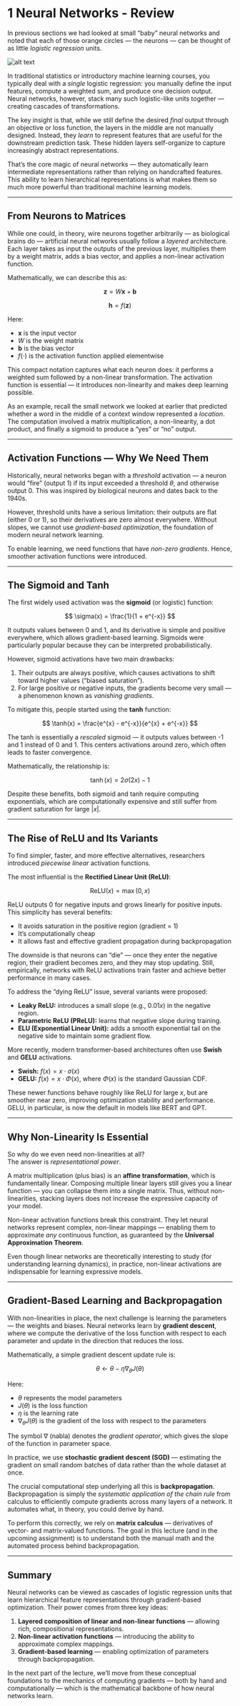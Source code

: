 # 1 Neural Networks - Review

In previous sections we had looked at small “baby” neural networks and noted that each of those orange circles — the neurons — can be thought of as little *logistic regression* units.  

![alt text](nn-1.png)

In traditional statistics or introductory machine learning courses, you typically deal with a *single* logistic regression: you manually define the input features, compute a weighted sum, and produce one decision output. Neural networks, however, stack many such logistic-like units together — creating cascades of transformations.  

The key insight is that, while we still define the desired *final* output through an objective or loss function, the layers in the middle are not manually designed. Instead, they *learn* to represent features that are useful for the downstream prediction task. These hidden layers self-organize to capture increasingly abstract representations.  

That’s the core magic of neural networks — they automatically learn intermediate representations rather than relying on handcrafted features. This ability to learn hierarchical representations is what makes them so much more powerful than traditional machine learning models.

---

## From Neurons to Matrices

While one could, in theory, wire neurons together arbitrarily — as biological brains do — artificial neural networks usually follow a *layered* architecture. Each layer takes as input the outputs of the previous layer, multiplies them by a weight matrix, adds a bias vector, and applies a non-linear activation function.  

Mathematically, we can describe this as:  

$$
\mathbf{z} = W \mathbf{x} + \mathbf{b}
$$

$$
\mathbf{h} = f(\mathbf{z})
$$

Here:

- $\mathbf{x}$ is the input vector  
- $W$ is the weight matrix  
- $\mathbf{b}$ is the bias vector  
- $f(\cdot)$ is the activation function applied elementwise  

This compact notation captures what each neuron does: it performs a weighted sum followed by a non-linear transformation. The activation function is essential — it introduces non-linearity and makes deep learning possible.

As an example, recall the small network we looked at earlier that predicted whether a word in the middle of a context window represented a *location*. The computation involved a matrix multiplication, a non-linearity, a dot product, and finally a sigmoid to produce a “yes” or “no” output.

---

## Activation Functions — Why We Need Them

Historically, neural networks began with a *threshold* activation — a neuron would “fire” (output 1) if its input exceeded a threshold $\theta$, and otherwise output 0. This was inspired by biological neurons and dates back to the 1940s.  

However, threshold units have a serious limitation: their outputs are flat (either 0 or 1), so their derivatives are zero almost everywhere. Without slopes, we cannot use *gradient-based optimization*, the foundation of modern neural network learning.  

To enable learning, we need functions that have *non-zero gradients*. Hence, smoother activation functions were introduced.

---

## The Sigmoid and Tanh

The first widely used activation was the **sigmoid** (or logistic) function:

$$
\sigma(x) = \frac{1}{1 + e^{-x}}
$$

It outputs values between 0 and 1, and its derivative is simple and positive everywhere, which allows gradient-based learning. Sigmoids were particularly popular because they can be interpreted probabilistically.

However, sigmoid activations have two main drawbacks:

1. Their outputs are always positive, which causes activations to shift toward higher values (“biased saturation”).  
2. For large positive or negative inputs, the gradients become very small — a phenomenon known as *vanishing gradients*.

To mitigate this, people started using the **tanh** function:

$$
\tanh(x) = \frac{e^{x} - e^{-x}}{e^{x} + e^{-x}}
$$

The tanh is essentially a *rescaled* sigmoid — it outputs values between -1 and 1 instead of 0 and 1. This centers activations around zero, which often leads to faster convergence.  

Mathematically, the relationship is:

$$
\tanh(x) = 2\sigma(2x) - 1
$$

Despite these benefits, both sigmoid and tanh require computing exponentials, which are computationally expensive and still suffer from gradient saturation for large $|x|$.

---

## The Rise of ReLU and Its Variants

To find simpler, faster, and more effective alternatives, researchers introduced *piecewise linear* activation functions.

The most influential is the **Rectified Linear Unit (ReLU)**:

$$
\text{ReLU}(x) = \max(0, x)
$$

ReLU outputs 0 for negative inputs and grows linearly for positive inputs. This simplicity has several benefits:

- It avoids saturation in the positive region (gradient = 1)  
- It’s computationally cheap  
- It allows fast and effective gradient propagation during backpropagation  

The downside is that neurons can “die” — once they enter the negative region, their gradient becomes zero, and they may stop updating. Still, empirically, networks with ReLU activations train faster and achieve better performance in many cases.  

To address the “dying ReLU” issue, several variants were proposed:

- **Leaky ReLU:** introduces a small slope (e.g., $0.01x$) in the negative region.  
- **Parametric ReLU (PReLU):** learns that negative slope during training.  
- **ELU (Exponential Linear Unit):** adds a smooth exponential tail on the negative side to maintain some gradient flow.

More recently, modern transformer-based architectures often use **Swish** and **GELU** activations.  

- **Swish:** $f(x) = x \cdot \sigma(x)$  
- **GELU:** $f(x) = x \cdot \Phi(x)$, where $\Phi(x)$ is the standard Gaussian CDF.

These newer functions behave roughly like ReLU for large $x$, but are smoother near zero, improving optimization stability and performance. GELU, in particular, is now the default in models like BERT and GPT.

---

## Why Non-Linearity Is Essential

So why do we even need non-linearities at all?  
The answer is *representational power*.

A matrix multiplication (plus bias) is an **affine transformation**, which is fundamentally linear. Composing multiple linear layers still gives you a linear function — you can collapse them into a single matrix. Thus, without non-linearities, stacking layers does not increase the expressive capacity of your model.

Non-linear activation functions break this constraint. They let neural networks represent complex, non-linear mappings — enabling them to approximate *any* continuous function, as guaranteed by the **Universal Approximation Theorem**.

Even though linear networks are theoretically interesting to study (for understanding learning dynamics), in practice, non-linear activations are indispensable for learning expressive models.

---

## Gradient-Based Learning and Backpropagation

With non-linearities in place, the next challenge is learning the parameters — the weights and biases. Neural networks learn by **gradient descent**, where we compute the derivative of the loss function with respect to each parameter and update in the direction that reduces the loss.

Mathematically, a simple gradient descent update rule is:

$$
\theta \leftarrow \theta - \eta \nabla_{\theta} J(\theta)
$$

Here:

- $\theta$ represents the model parameters  
- $J(\theta)$ is the loss function  
- $\eta$ is the learning rate  
- $\nabla_{\theta} J(\theta)$ is the gradient of the loss with respect to the parameters  

The symbol $\nabla$ (nabla) denotes the *gradient operator*, which gives the slope of the function in parameter space.  

In practice, we use **stochastic gradient descent (SGD)** — estimating the gradient on small random batches of data rather than the whole dataset at once.

The crucial computational step underlying all this is **backpropagation**. Backpropagation is simply the *systematic application of the chain rule* from calculus to efficiently compute gradients across many layers of a network. It automates what, in theory, you could derive by hand.

To perform this correctly, we rely on **matrix calculus** — derivatives of vector- and matrix-valued functions. The goal in this lecture (and in the upcoming assignment) is to understand both the manual math and the automated process behind backpropagation.

---

## Summary

Neural networks can be viewed as cascades of logistic regression units that learn hierarchical feature representations through gradient-based optimization. Their power comes from three key ideas:

1. **Layered composition of linear and non-linear functions** — allowing rich, compositional representations.  
2. **Non-linear activation functions** — introducing the ability to approximate complex mappings.  
3. **Gradient-based learning** — enabling optimization of parameters through backpropagation.

In the next part of the lecture, we’ll move from these conceptual foundations to the mechanics of computing gradients — both by hand and computationally — which is the mathematical backbone of how neural networks learn.
